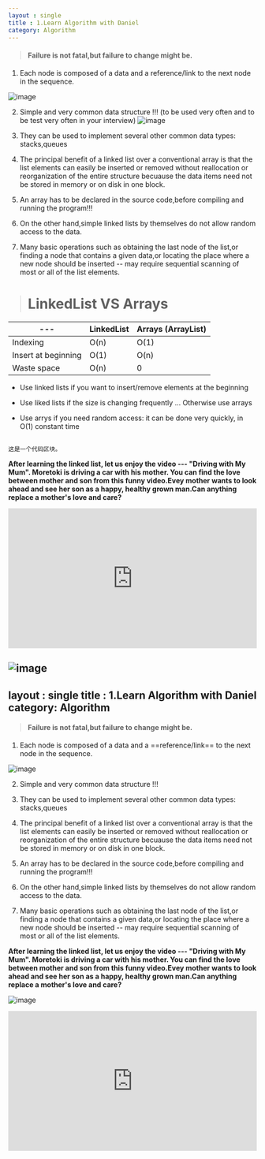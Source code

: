 ```yaml
---
layout : single
title : 1.Learn Algorithm with Daniel
category: Algorithm
---
```





> #### Failure is not fatal,but failure to change might be.

1. Each node is composed of a data and a reference/link to the next node in the sequence.

![image](http://www.equestionanswers.com/c/images/circular-linked-list.gif)

2. Simple and very common data structure !!!
(to be used very often and to be test very often in your interview)
![image](https://seedotnet.files.wordpress.com/2011/04/linked-list.jpg)

3. They can be used to implement several other common data types: stacks,queues

4. The principal benefit of a linked list over a conventional array is that the list elements can easily be inserted or removed without reallocation or reorganization of the entire structure becuause the data items need not be stored in memory or on disk in one block.

5. An array has to be declared in the source code,before compiling and running the program!!!

6. On the other hand,simple linked lists by themselves do not allow random access to the data.

7. Many basic operations such as obtaining the last node of the list,or finding a node that contains a given data,or locating the place where a new node should be inserted -- may require sequential scanning of most or all of the list elements.



> #  LinkedList   VS  Arrays

 ---    | LinkedList | Arrays (ArrayList)
---|---|---
Indexing | O(n) | O(1)
Insert at beginning | O(1) | O(n)
Waste space | O(n) | 0

* Use linked lists if you want to insert/remove elements at the beginning

* Use liked lists if the size is changing frequently ... Otherwise use arrays

* Use arrys if you need random access: it can be done very quickly, in O(1) constant time




<pre><code>
这是一个代码区块。
</code></pre>




**After learning the linked list, let us enjoy the video --- "Driving with My Mum". Moretoki is driving a car with his mother. You can find the love between mother and son from this funny video.Evey mother wants to look ahead and see her son as a happy, healthy grown man.Can anything replace a mother's love and care?**




<div style="max-width:640px; margin:0 auto 10px;" >
<div
style="position: relative;
width:100%;
padding-bottom:56.25%;
height:0;">

<iframe style="position: absolute;top: 0;left: 0;width: 100%;height: 100%;" src="https://www.youtube.com/embed/XMNlfYBzi8Q" frameborder="0" allowfullscreen></iframe>
</div>
</div>

![image](http://sd.keepcalm-o-matic.co.uk/i-w600/stay-strong-because-i-love-you-mom.jpg)
---
layout : single
title : 1.Learn Algorithm with Daniel
category: Algorithm
---






> #### Failure is not fatal,but failure to change might be.

1. Each node is composed of a data and a ==reference/link== to the next node in the sequence.

![image](http://www.equestionanswers.com/c/images/circular-linked-list.gif)

2. Simple and very common data structure !!!

3. They can be used to implement several other common data types: stacks,queues

4. The principal benefit of a linked list over a conventional array is that the list elements can easily be inserted or removed without reallocation or reorganization of the entire structure becuause the data items need not be stored in memory or on disk in one block.

5. An array has to be declared in the source code,before compiling and running the program!!!

6. On the other hand,simple linked lists by themselves do not allow random access to the data.

7. Many basic operations such as obtaining the last node of the list,or finding a node that contains a given data,or locating the place where a new node should be inserted -- may require sequential scanning of most or all of the list elements.






**After learning the linked list, let us enjoy the video --- "Driving with My Mum". Moretoki is driving a car with his mother. You can find the love between mother and son from this funny video.Evey mother wants to look ahead and see her son as a happy, healthy grown man.Can anything replace a mother's love and care?**



![image](http://assets1.doyouyoga.com/uploads/2012/10/I-Love-My-Mom.jpg)


<div style="max-width:640px; margin:0 auto 10px;" >
<div
style="position: relative;
width:100%;
padding-bottom:56.25%;
height:0;">

<iframe style="position: absolute;top: 0;left: 0;width: 100%;height: 100%;" src="https://www.youtube.com/embed/XMNlfYBzi8Q" frameborder="0" allowfullscreen></iframe>
</div>
</div>
